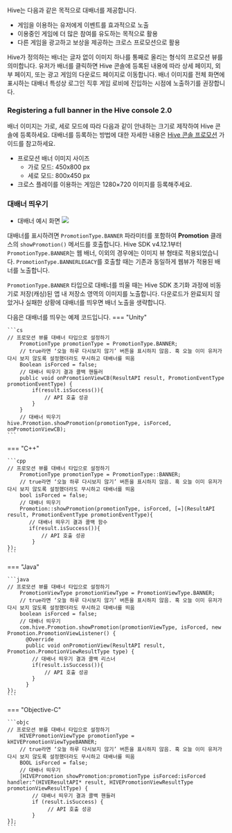 Hive는 다음과 같은 목적으로 대배너를 제공합니다.

* 게임을 이용하는 유저에게 이벤트를 효과적으로 노출
* 이용중인 게임에 더 많은 참여를 유도하는 목적으로 활용
* 다른 게임을 광고하고 보상을 제공하는 크로스 프로모션으로 활용



Hive가 정의하는 배너는 글자 없이 이미지 하나를 통째로 올리는 형식의 프로모션 뷰를 의미합니다. 유저가 배너를 클릭하면 Hive 콘솔에 등록된 내용에 따라 상세 페이지, 외부 페이지, 또는 광고 게임의 다운로드 페이지로 이동합니다. 배너 이미지를 전체 화면에 표시하는 대배너 특성상 로그인 직후 게임 로비에 진입하는 시점에 노출하기를 권장합니다.

### Registering a full banner in the Hive console 2.0
배너 이미지는 가로, 세로 모드에 따라 다음과 같이 안내하는 크기로 제작하여 Hive 콘솔에 등록하세요. 대배너를 등록하는 방법에 대한 자세한 내용은 [Hive 콘솔 프로모션](../../../operation/promotion/event_cam) 가이드를 참고하세요.

* 프로모션 배너 이미지 사이즈
	+ 가로 모드: 450x800 px
	+ 세로 모드: 800x450 px
* 크로스 플레이를 이용하는 게임은 1280×720 이미지를 등록해주세요.


### 대배너 띄우기


* 대배너 예시 화면
[![](http://developers.withhive.com/wp-content/uploads/2020/09/promotion_fullbanner_kr_200820.png)](http://developers.withhive.com/wp-content/uploads/2020/09/promotion_fullbanner_kr_200820.png)



대배너를 표시하려면 `PromotionType.BANNER` 파라미터를 포함하여 **Promotion** 클래스의 `showPromotion()` 메서드를 호출합니다. Hive SDK v4.12.1부터 `PromotionType.BANNER`는 웹 배너, 이외의 경우에는 이미지 뷰 형태로 적용되었습니다. `PromotionType.BANNERLEGACY`를 호출할 때는 기존과 동일하게 웹뷰가 적용된 배너를 노출합니다.

`PromotionType.BANNER` 타입으로 대배너를 띄울 때는 Hive SDK 초기화 과정에 비동기로 저장(캐싱)된 앱 내 저장소 영역의 이미지를 노출합니다. 다운로드가 완료되지 않았거나 실패한 상황에 대배너를 띄우면 배너 노출을 생략합니다.

다음은 대배너를 띄우는 예제 코드입니다.
=== "Unity"

    ```cs
    // 프로모션 뷰를 대배너 타입으로 설정하기    
        PromotionType promotionType = PromotionType.BANNER;    
        // true라면 ‘오늘 하루 다시보지 않기’ 버튼을 표시하지 않음. 혹 오늘 이미 유저가 다시 보지 않도록 설정했더라도 무시하고 대배너를 띄움    
        Boolean isForced = false;     
        // 대배너 띄우기 결과 콜백 핸들러    
        public void onPromotionViewCB(ResultAPI result, PromotionEventType promotionEventType) {    
            if(result.isSuccess()){    
                // API 호출 성공    
            }    
        }    
        // 대배너 띄우기    
    hive.Promotion.showPromotion(promotionType, isForced, onPromotionViewCB);
    ```

=== "C++"

    ```cpp
    // 프로모션 뷰를 대배너 타입으로 설정하기    
        PromotionType promotionType = PromotionType::BANNER;    
        // true라면 ‘오늘 하루 다시보지 않기’ 버튼을 표시하지 않음. 혹 오늘 이미 유저가 다시 보지 않도록 설정했더라도 무시하고 대배너를 띄움    
        bool isForced = false;    
        // 대배너 띄우기    
        Promotion::showPromotion(promotionType, isForced, [=](ResultAPI result, PromotionEventType promotionEventType){    
           // 대배너 띄우기 결과 콜백 함수    
           if(result.isSuccess()){    
               // API 호출 성공    
            }    
    });
    ```

=== "Java"

    ```java
    // 프로모션 뷰를 대배너 타입으로 설정하기    
        PromotionViewType promotionViewType = PromotionViewType.BANNER;    
        // true라면 ‘오늘 하루 다시보지 않기’ 버튼을 표시하지 않음. 혹 오늘 이미 유저가 다시 보지 않도록 설정했더라도 무시하고 대배너를 띄움    
        boolean isForced = false;    
        // 대배너 띄우기    
        com.hive.Promotion.showPromotion(promotionViewType, isForced, new Promotion.PromotionViewListener() {    
          @Override    
          public void onPromotionView(ResultAPI result, Promotion.PromotionViewResultType type) {    
            // 대배너 띄우기 결과 콜백 리스너    
            if(result.isSuccess()){    
                // API 호출 성공    
            }    
          }    
    });
    ```

=== "Objective-C"

    ```objc
    // 프로모션 뷰를 대배너 타입으로 설정하기    
        HIVEPromotionViewType promotionType = kHIVEPromotionViewTypeBANNER;    
        // true라면 ‘오늘 하루 다시보지 않기’ 버튼을 표시하지 않음. 혹 오늘 이미 유저가 다시 보지 않도록 설정했더라도 무시하고 대배너를 띄움    
        BOOL isForced = false;    
        // 대배너 띄우기    
        [HIVEPromotion showPromotion:promotionType isForced:isForced handler:^(HIVEResultAPI* result, HIVEPromotionViewResultType promotionViewResultType) {    
            // 대배너 띄우기 결과 콜백 핸들러    
            if (result.isSuccess) {    
                 // API 호출 성공    
            }    
    }];
    ```

